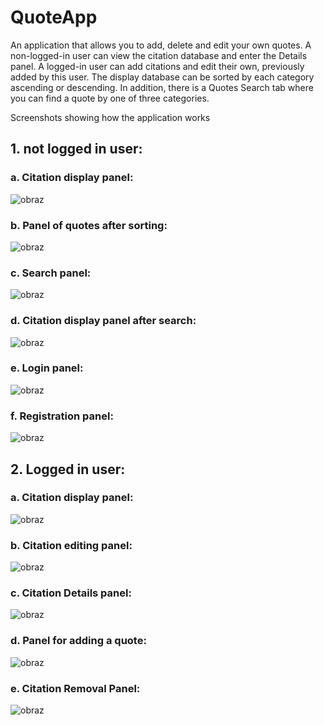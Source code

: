 # QuoteApp

An application that allows you to add, delete and edit your own quotes. A non-logged-in user can view the citation database and enter the Details panel. A logged-in user can add citations and edit their own, previously added by this user. The display database can be sorted by each category ascending or descending. In addition, there is a Quotes Search tab where you can find a quote by one of three categories.

Screenshots showing how the application works
## 1. not logged in user:
### a.	Citation display panel:
 ![obraz](https://github.com/kosowskie/QuoteApp/assets/56387911/93dd98cc-522b-424f-b288-baaf87a1c5dd)

### b.	Panel of quotes after sorting:
![obraz](https://github.com/kosowskie/QuoteApp/assets/56387911/e86d4480-a1b5-4d79-93fd-e312807ffb55)

### c.	Search panel:
 ![obraz](https://github.com/kosowskie/QuoteApp/assets/56387911/67aba3f0-691e-4254-b73e-bb3798a6d1d2)

### d.	Citation display panel after search:
 ![obraz](https://github.com/kosowskie/QuoteApp/assets/56387911/700407e2-9e21-42de-bc3c-9a2b74f66d56)

### e.	Login panel:
 ![obraz](https://github.com/kosowskie/QuoteApp/assets/56387911/17994357-9358-40b9-bf0c-a36d411368e1)

### f.	Registration panel:
 ![obraz](https://github.com/kosowskie/QuoteApp/assets/56387911/717f249e-5392-44bf-9a4e-6cb17ea346e5)

## 2. Logged in user:
### a.	Citation display panel:
 ![obraz](https://github.com/kosowskie/QuoteApp/assets/56387911/1ec24e32-6268-415d-ad5c-99e443068a80)

### b.	Citation editing panel:
 ![obraz](https://github.com/kosowskie/QuoteApp/assets/56387911/6b5e3ef5-2f80-45f4-8eb5-8b62b50117b7)

### c.	Citation Details panel:
 ![obraz](https://github.com/kosowskie/QuoteApp/assets/56387911/e7829af9-cf50-4c11-9616-4dc69cbdb72b)

### d.	Panel for adding a quote:
 ![obraz](https://github.com/kosowskie/QuoteApp/assets/56387911/afa9c2be-dc0c-455f-ba00-06edcd759cd2)

### e.	Citation Removal Panel:
![obraz](https://github.com/kosowskie/QuoteApp/assets/56387911/f38be79e-240a-47bc-9ac0-0c7376dba903)
